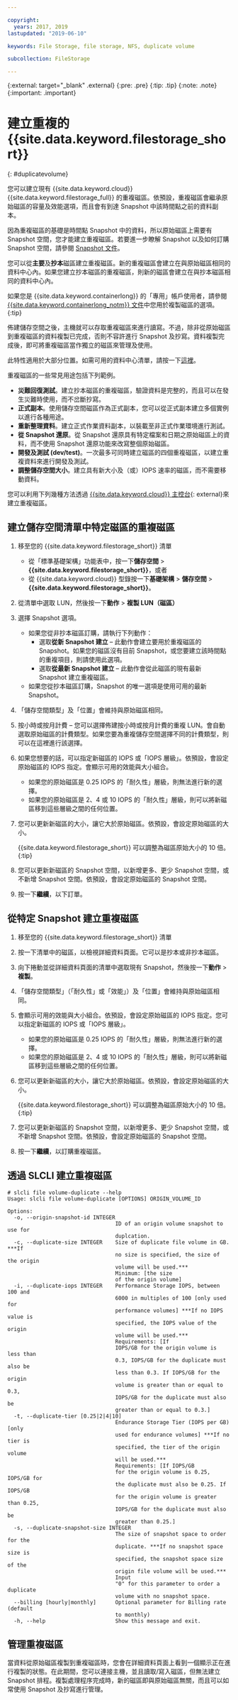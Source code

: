 ```yaml
---

copyright:
  years: 2017, 2019
lastupdated: "2019-06-10"

keywords: File Storage, file storage, NFS, duplicate volume

subcollection: FileStorage

---
```

{:external: target="_blank" .external}
{:pre: .pre}
{:tip: .tip}
{:note: .note}
{:important: .important}

# 建立重複的 {{site.data.keyword.filestorage_short}}
{: #duplicatevolume}

您可以建立現有 {{site.data.keyword.cloud}} {{site.data.keyword.filestorage_full}} 的重複磁區。依預設，重複磁區會繼承原始磁區的容量及效能選項，而且會有到達 Snapshot 中該時間點之前的資料副本。   

因為重複磁區的基礎是時間點 Snapshot 中的資料，所以原始磁區上需要有 Snapshot 空間，您才能建立重複磁區。若要進一步瞭解 Snapshot 以及如何訂購 Snapshot 空間，請參閱 [Snapshot 文件](/docs/infrastructure/FileStorage?topic=FileStorage-snapshots)。  

您可以從**主要**及**抄本**磁區建立重複磁區。新的重複磁區會建立在與原始磁區相同的資料中心內。如果您建立抄本磁區的重複磁區，則新的磁區會建立在與抄本磁區相同的資料中心內。

如果您是 {{site.data.keyword.containerlong}} 的「專用」帳戶使用者，請參閱 [{{site.data.keyword.containerlong_notm}} 文件](/docs/containers?topic=containers-file_storage#file_backup_restore)中您用於複製磁區的選項。
{:tip}

佈建儲存空間之後，主機就可以存取重複磁區來進行讀寫。不過，除非從原始磁區到重複磁區的資料複製已完成，否則不容許進行 Snapshot 及抄寫。資料複製完成後，即可將重複磁區當作獨立的磁區來管理及使用。

此特性適用於大部分位置。如需可用的資料中心清單，請按一下[這裡](/docs/infrastructure/FileStorage?topic=FileStorage-news)。

重複磁區的一些常見用途包括下列範例。
- **災難回復測試**。建立抄本磁區的重複磁區，驗證資料是完整的，而且可以在發生災難時使用，而不岔斷抄寫。
- **正式副本**。使用儲存空間磁區作為正式副本，您可以從正式副本建立多個實例以進行各種用途。
- **重新整理資料**。建立正式作業資料副本，以裝載至非正式作業環境進行測試。
- **從 Snapshot 還原**。從 Snapshot 還原具有特定檔案和日期之原始磁區上的資料，而不使用 Snapshot 還原功能來改寫整個原始磁區。
- **開發及測試 (dev/test)**。一次最多可同時建立磁區的四個重複磁區，以建立重複資料來進行開發及測試。
- **調整儲存空間大小**。建立具有新大小及（或）IOPS 速率的磁區，而不需要移動資料。  

您可以利用下列幾種方法透過 [{{site.data.keyword.cloud}} 主控台](https://{DomainName}/){: external}來建立重複磁區。


## 建立儲存空間清單中特定磁區的重複磁區

1. 移至您的 {{site.data.keyword.filestorage_short}} 清單
    - 從「標準基礎架構」功能表中，按一下**儲存空間** > **{{site.data.keyword.filestorage_short}}**，或者
    - 從 {{site.data.keyword.cloud}} 型錄按一下**基礎架構** > **儲存空間** > **{{site.data.keyword.filestorage_short}}**。
2. 從清單中選取 LUN，然後按一下**動作** > **複製 LUN（磁區）**
3. 選擇 Snapshot 選項。
    - 如果您從非抄本磁區訂購，請執行下列動作：
      - 選取**從新 Snapshot 建立** – 此動作會建立要用於重複磁區的 Snapshot。如果您的磁區沒有目前 Snapshot，或您要建立該時間點的重複項目，則請使用此選項。
      - 選取**從最新 Snapshot 建立** – 此動作會從此磁區的現有最新 Snapshot 建立重複磁區。
    - 如果您從抄本磁區訂購，Snapshot 的唯一選項是使用可用的最新 Snapshot。
4. 「儲存空間類型」及「位置」會維持與原始磁區相同。
5. 按小時或按月計費 – 您可以選擇佈建按小時或按月計費的重複 LUN。會自動選取原始磁區的計費類型。如果您要為重複儲存空間選擇不同的計費類型，則可以在這裡進行該選擇。
5. 如果您想要的話，可以指定新磁區的 IOPS 或「IOPS 層級」。依預設，會設定原始磁區的 IOPS 指定。會顯示可用的效能與大小組合。
    - 如果您的原始磁區是 0.25 IOPS 的「耐久性」層級，則無法進行新的選擇。
    - 如果您的原始磁區是 2、4 或 10 IOPS 的「耐久性」層級，則可以將新磁區移到這些層級之間的任何位置。
6. 您可以更新新磁區的大小，讓它大於原始磁區。依預設，會設定原始磁區的大小。

   {{site.data.keyword.filestorage_short}} 可以調整為磁區原始大小的 10 倍。
   {:tip}
7. 您可以更新新磁區的 Snapshot 空間，以新增更多、更少 Snapshot 空間，或不新增 Snapshot 空間。依預設，會設定原始磁區的 Snapshot 空間。
8. 按一下**繼續**，以下訂單。


## 從特定 Snapshot 建立重複磁區

1. 移至您的 {{site.data.keyword.filestorage_short}} 清單
2. 按一下清單中的磁區，以檢視詳細資料頁面。它可以是抄本或非抄本磁區。
3. 向下捲動並從詳細資料頁面的清單中選取現有 Snapshot，然後按一下**動作** > **複製**。   
4. 「儲存空間類型」（「耐久性」或「效能」）及「位置」會維持與原始磁區相同。
5. 會顯示可用的效能與大小組合。依預設，會設定原始磁區的 IOPS 指定。您可以指定新磁區的 IOPS 或「IOPS 層級」。
    - 如果您的原始磁區是 0.25 IOPS 的「耐久性」層級，則無法進行新的選擇。
    - 如果您的原始磁區是 2、4 或 10 IOPS 的「耐久性」層級，則可以將新磁區移到這些層級之間的任何位置。
6. 您可以更新新磁區的大小，讓它大於原始磁區。依預設，會設定原始磁區的大小。

   {{site.data.keyword.filestorage_short}} 可以調整為磁區原始大小的 10 倍。
   {:tip}
7. 您可以更新新磁區的 Snapshot 空間，以新增更多、更少 Snapshot 空間，或不新增 Snapshot 空間。依預設，會設定原始磁區的 Snapshot 空間。
8. 按一下**繼續**，以訂購重複磁區。

## 透過 SLCLI 建立重複磁區
```
# slcli file volume-duplicate --help
Usage: slcli file volume-duplicate [OPTIONS] ORIGIN_VOLUME_ID

Options:
  -o, --origin-snapshot-id INTEGER
                                  ID of an origin volume snapshot to use for
                                  duplcation.
  -c, --duplicate-size INTEGER    Size of duplicate file volume in GB. ***If
                                  no size is specified, the size of the origin
                                  volume will be used.***
                                  Minimum: [the size
                                  of the origin volume]
  -i, --duplicate-iops INTEGER    Performance Storage IOPS, between 100 and
                                  6000 in multiples of 100 [only used for
                                  performance volumes] ***If no IOPS value is
                                  specified, the IOPS value of the origin
                                  volume will be used.***
                                  Requirements: [If
                                  IOPS/GB for the origin volume is less than
                                  0.3, IOPS/GB for the duplicate must also be
                                  less than 0.3. If IOPS/GB for the origin
                                  volume is greater than or equal to 0.3,
                                  IOPS/GB for the duplicate must also be
                                  greater than or equal to 0.3.]
  -t, --duplicate-tier [0.25|2|4|10]
                                  Endurance Storage Tier (IOPS per GB) [only
                                  used for endurance volumes] ***If no tier is
                                  specified, the tier of the origin volume
                                  will be used.***
                                  Requirements: [If IOPS/GB
                                  for the origin volume is 0.25, IOPS/GB for
                                  the duplicate must also be 0.25. If IOPS/GB
                                  for the origin volume is greater than 0.25,
                                  IOPS/GB for the duplicate must also be
                                  greater than 0.25.]
  -s, --duplicate-snapshot-size INTEGER
                                  The size of snapshot space to order for the
                                  duplicate. ***If no snapshot space size is
                                  specified, the snapshot space size of the
                                  origin file volume will be used.***
                                  Input
                                  "0" for this parameter to order a duplicate
                                  volume with no snapshot space.
  --billing [hourly|monthly]      Optional parameter for Billing rate (default
                                  to monthly)
  -h, --help                      Show this message and exit.
```

## 管理重複磁區

當資料從原始磁區複製到重複磁區時，您會在詳細資料頁面上看到一個顯示正在進行複製的狀態。在此期間，您可以連接主機，並且讀取/寫入磁區，但無法建立 Snapshot 排程。複製處理程序完成時，新的磁區即與原始磁區無關，而且可以如常使用 Snapshot 及抄寫進行管理。
